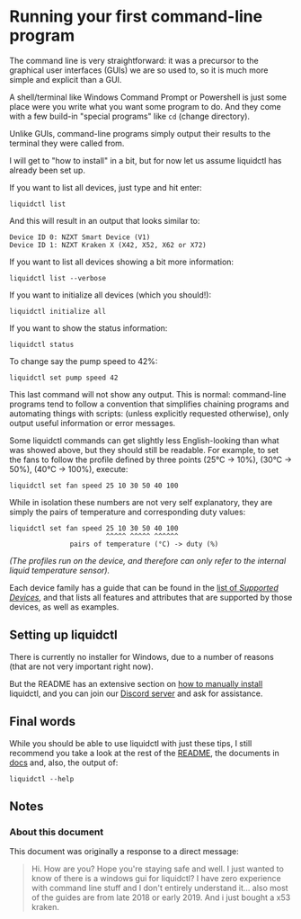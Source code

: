 # Running your first command-line program

The command line is very straightforward: it was a precursor to the graphical
user interfaces (GUIs) we are so used to, so it is much more simple and
explicit than a GUI.

A shell/terminal like Windows Command Prompt or Powershell is just some place
were you write what you want some program to do.  And they come with a  few
build-in "special programs" like `cd` (change directory).

Unlike GUIs, command-line programs simply output their results to the terminal
they were called from.

I will get to "how to install" in a bit, but for now let us assume liquidctl
has already been set up.

If you want to list all devices, just type and hit enter:

    liquidctl list

And this will result in an output that looks similar to:

    Device ID 0: NZXT Smart Device (V1)
    Device ID 1: NZXT Kraken X (X42, X52, X62 or X72)

If you want to list all devices showing a bit more information:

    liquidctl list --verbose

If you want to initialize all devices (which you should!):

    liquidctl initialize all

If you want to show the status information:

    liquidctl status

To change say the pump speed to 42%:

    liquidctl set pump speed 42

This last command will not show any output.  This is normal: command-line
programs tend to follow a convention that simplifies chaining programs and
automating things with scripts: (unless explicitly requested otherwise), only
output useful information or error messages.

Some liquidctl commands can get slightly less English-looking than what was
showed above, but they should still be readable.  For example, to set the fans
to follow the profile defined by three points (25°C -> 10%), (30°C -> 50%), (40°C
-> 100%), execute:

    liquidctl set fan speed 25 10 30 50 40 100

While in isolation these numbers are not very self explanatory, they are simply
the pairs of temperature and corresponding duty values:

    liquidctl set fan speed 25 10 30 50 40 100
                            ^^^^^ ^^^^^ ^^^^^^
                   pairs of temperature (°C) -> duty (%)

_(The profiles run on the device, and therefore can only refer to the internal
liquid temperature sensor)._

Each device family has a guide that can be found in the
[list of _Supported Devices_], and that lists all features and attributes
that are supported by those devices, as well as examples.

[list of _Supported Devices_]: ../../README.md#supported-devices

## Setting up liquidctl

There is currently no installer for Windows, due to a number of reasons (that
are not very important right now).

But the README has an extensive section on [how to manually install] liquidctl,
and you can join our [Discord server] and ask for assistance.

[how to manually install]: ../../README.md#manual-installation
[Discord server]: https://discord.gg/GyCBjQhqCd

## Final words

While you should be able to use liquidctl with just these tips, I still
recommend you take a look at the rest of the [README], the documents in [docs]
and, also, the output of:

    liquidctl --help

[README]: ../../README.md
[docs]: ..

## Notes

### About this document

This document was originally a response to a direct message:

> Hi. How are you? Hope you're staying safe and well. I just wanted to know of
> there is a windows gui for liquidctl?
> I have zero experience with command line stuff and I don't entirely understand
> it... also most of the guides are from late 2018 or early 2019.
> And i just bought a x53 kraken.
